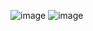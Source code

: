 ![image](https://github.com/Rahul-chaurasiya/Leetcode-Practice-Problem/assets/77222540/29e5fda3-fba6-44b3-9073-4295c000dfea)
![image](https://github.com/Rahul-chaurasiya/Leetcode-Practice-Problem/assets/77222540/b700c9bf-25f4-44cb-8f63-e3a2aef7b2bc)
